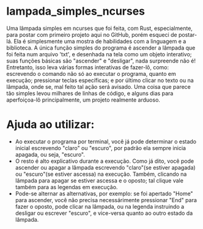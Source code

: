 # lampada_simples_ncurses
Uma lâmpada simples em ncurses que foi feita, com Rust, especialmente, para postar com primeiro projeto aqui no GitHub, porém esqueci de postar-lá. Ela é simplesmente uma mostra de habilidades com a linguagem e a biblioteca. A única função simples do programa é ascender a lâmpada que foi feita num arquivo 'txt', e desenhada na tela como um objeto interativo; suas funções básicas são "ascender" e "desligar", nada surpreende não é! Entretanto, isso leva várias formas interativas de fazer-lô, como: escrevendo o comando não só ao executar o programa, quanto em execução; pressionar teclas específicas; e por último clicar no texto ou na lâmpada, onde se, mal feito tal ação será avisado. Uma coisa que parece tão simples levou milhares de linhas de código, e alguns dias para aperfoiçoa-lô principalmente, um projeto realmente arduoso.

# Ajuda ao utilizar:
- Ao executar o programa por terminal, você já pode determinar o estado inicial escrevendo "claro" ou "escuro", por padrão ela sempre inicia apagada, ou seja, "escuro".
- O resto é alto explicativo durante a execução. Como já dito, você pode ascender ou apagar a lâmpada escrevendo "claro"(se estiver apagada) ou "escuro"(se estiver ascessa) na execução. Também, clicando na lâmpada para apagar se estiver ascessa e o oposto; tal clique vale também para as legendas em execução.
- Pode-se alternar as alternativas, por exemplo: se foi apertado "Home" para ascender, você não precisa necessárimente pressionar "End" para fazer o oposto, pode clicar na lâmpada, ou na legenda instruindo a desligar ou escrever "escuro", e vice-versa quanto ao outro estado da lâmpada.
